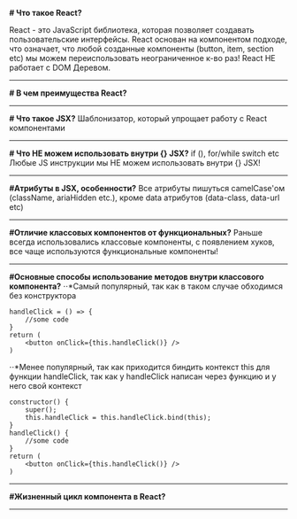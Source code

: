 **# Что такое React?**

React - это JavaScript библиотека, которая позволяет создавать пользовательские интерфейсы.
React основан на компонентом подходе, что означает, что любой созданные компоненты (button, item, section etc) мы можем переиспользовать неограниченное к-во раз!
React НЕ работает с DOM Деревом.
___
**# В чем преимущества React?**
___
**# Что такое JSX?**
Шаблонизатор, который упрощает работу с React компонентами
___
**# Что НЕ можем использовать внутри {} JSX?**
if (),
for/while
switch
etc
Любые JS инструкции мы НЕ можем использовать внутри {} JSX!
___
**#Атрибуты в JSX, особенности?**
Все атрибуты пишуться camelCase'ом (className, ariaHidden etc.), кроме data атрибутов (data-class, data-url etc)
___
**#Отличие классовых компонентов от функциональных?**
Раньше всегда использовались классовые компоненты, с появлением хуков, все чаще используются функциональные компоненты!
___
**#Основные способы использование методов внутри классового компонента?**
⋅⋅*Самый популярный, так как в таком случае обходимся без конструктора
```
handleClick = () => {
    //some code
}
return (
    <button onClick={this.handleClick()} />
)
```
⋅⋅*Менее популярный, так как приходится биндить контекcт this для функции handleClick, так как у handleClick написан через функцию и у него свой контекст
```
constructor() {
    super();
    this.handleClick = this.handleClick.bind(this);
}
handleClick() {
    //some code
}
return (
    <button onClick={this.handleClick()} />
)
```
___

**#Жизненный цикл компонента в React?**
___




